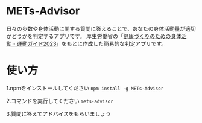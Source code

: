 # METs-Advisor

日々の歩数や身体活動に関する質問に答えることで、あなたの身体活動量が適切かどうかを判定するアプリです。
厚生労働省の「[健康づくりのための身体活動・運動ガイド2023](https://www.mhlw.go.jp/content/001194020.pdf)」をもとに作成した簡易的な判定アプリです。

# 使い方

1.npmをインストールしてください
`npm install -g METs-Advisor`

2.コマンドを実行してください
`mets-advisor`

3.質問に答えてアドバイスをもらいましょう
